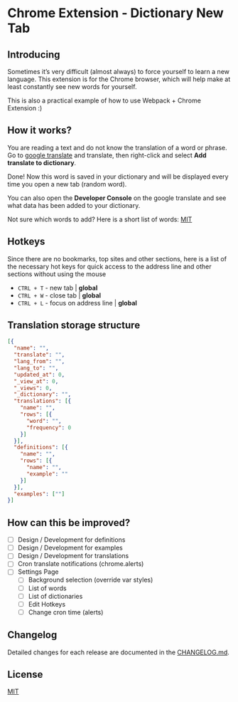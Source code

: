 # Chrome Extension - Dictionary New Tab

## Introducing

Sometimes it’s very difficult (almost always) to force yourself to learn a new language.
This extension is for the Chrome browser, which will help make at least constantly see new words for yourself.

This is also a practical example of how to use Webpack + Chrome Extension :)

## How it works?

You are reading a text and do not know the translation of a word or phrase. Go to
[google translate](https://translate.google.com/) and translate, then
right-click and select **Add translate to dictionary**.

Done! Now this word is saved in your dictionary and will be displayed every time
you open a new tab (random word).

You can also open the **Developer Console** on the google translate and see what
data has been added to your dictionary.

Not sure which words to add? Here is a short list of words:
[MIT](https://github.com/Alexeykhr/dictionary-new-tab/tree/master/words)

## Hotkeys

Since there are no bookmarks, top sites and other sections, here is a list of the necessary hot keys
for quick access to the address line and other sections without using the mouse

- `CTRL + T` - new tab | **global**
- `CTRL + W` - close tab | **global**
- `CTRL + L` - focus on address line | **global**

## Translation storage structure

```json
[{
  "name": "",
  "translate": "",
  "lang_from": "",
  "lang_to": "",
  "updated_at": 0,
  "_view_at": 0,
  "_views": 0,
  "_dictionary": "",
  "translations": [{
    "name": "",
    "rows": [{
      "word": "",
      "frequency": 0
    }]
  }],
  "definitions": [{
    "name": "",
    "rows": [{
      "name": "",
      "example": ""
    }]
  }],
  "examples": [""]
}]
```

## How can this be improved?

- [ ] Design / Development for definitions
- [ ] Design / Development for examples
- [ ] Design / Development for translations
- [ ] Cron translate notifications (chrome.alerts)
- [ ] Settings Page
    - [ ] Background selection (override var styles)
    - [ ] List of words
    - [ ] List of dictionaries
    - [ ] Edit Hotkeys
    - [ ] Change cron time (alerts)

## Changelog

Detailed changes for each release are documented in the [CHANGELOG.md](https://github.com/Alexeykhr/dictionary-new-tab/blob/master/CHANGELOG.md).

## License

[MIT](https://opensource.org/licenses/MIT)
